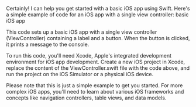 Certainly! I can help you get started with a basic iOS app using Swift. Here's a simple example of code for an iOS app with a single view controller: basic iOS app

This code sets up a basic iOS app with a single view controller (ViewController) containing a label and a button. When the button is clicked, it prints a message to the console.

To run this code, you'll need Xcode, Apple's integrated development environment for iOS app development. Create a new iOS project in Xcode, replace the content of the ViewController.swift file with the code above, and run the project on the iOS Simulator or a physical iOS device.

Please note that this is just a simple example to get you started. For more complex iOS apps, you'll need to learn about various iOS frameworks and concepts like navigation controllers, table views, and data models.
